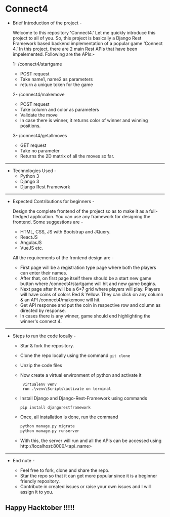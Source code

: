 # Connect4
* Brief Introduction of the project - 

  Welcome to this repository 'Connect4.' Let me quickly introduce this project to all of you. So, this project is basically a Django Rest Framework based backend implementation of a popular game 'Connect 4.' In this project, there are 2 main Rest APIs that have been impelemented.
  Following are the APIs:-

  1- /connect4/startgame
	* POST request
	* Take name1, name2 as parameters
	* return a unique token for the game

  2- /connect4/makemove
	* POST request
	* Take column and color as parameters
	* Validate the move
	* In case there is winner, it returns color of winner and winning positions.

  3- /connect4/getallmoves
	* GET request
	* Take no parameter
	* Returns the 2D matrix of all the moves so far.
  
---

* Technologies Used - 
  - Python 3
  - Django 3
  - Django Rest Framework
  
---

* Expected Contributions for beginners - 
  
  Design the complete frontend of the project so as to make it as a full-fledged application. You can use any framework for designing the frontend.
  Some suggestions are - 
  - HTML, CSS, JS with Bootstrap and JQuery.
  - ReactJS
  - AngularJS
  - VueJS etc.
  
  All the requirements of the frontend design are - 
  - First page will be a registration type page where both the players can enter their names.
  - After that, on first page itself there should be a start new game button where /connect4/startgame will hit and new game begins.
  - Next page after it will be a 6*7 grid where players will play. Players will have coins of colors Red & Yellow. They can click on any column & an API /connect4/makemove will hit.
  - Get API response and put the coin in respective row and column as directed by response.
  - In cases there is any winner, game should end highlighting the winner's connect 4.
  
---

* Steps to run the code locally - 

  - Star & fork the repository.
  
  - Clone the repo locally using the command 
    ```git clone```
    
  - Unzip the code files
  
  - Now create a virtual environment of python and activate it
	   ```pip install virtualenv
	    virtualenv venv
	    run .\venv\Scripts\activate on terminal
      
  - Install Django and Django-Rest-Framework using commands
	   ```pip install django
	   pip install djangorestframework
     
  - Once, all installation is done, run the command
	  ```python manage.py makemigrations
	  python manage.py migrate
	  python manage.py runserver
    
  - With this, the server will run and all the APIs can be accessed using http://localhost:8000/<api_name>
  
---

* End note - 
  
  - Feel free to fork, clone and share the repo.
  - Star the repo so that it can get more popular since it is a beginner friendly repository.
  - Contribute in created issues or raise your own issues and I will assign it to you.
  
 ## Happy Hacktober !!!!!

